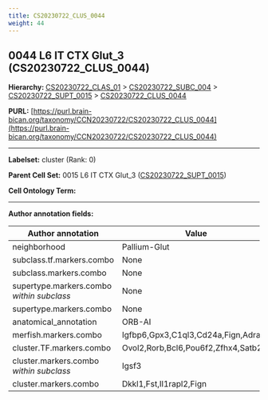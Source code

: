 ```yaml
---
title: CS20230722_CLUS_0044
weight: 44
---
```

## 0044 L6 IT CTX Glut_3 (CS20230722_CLUS_0044)
<b>Hierarchy: </b>
[CS20230722_CLAS_01](../CS20230722_CLAS_01) >
[CS20230722_SUBC_004](../CS20230722_SUBC_004) >
[CS20230722_SUPT_0015](../CS20230722_SUPT_0015) >
[CS20230722_CLUS_0044](../CS20230722_CLUS_0044)

**PURL:** [https://purl.brain-bican.org/taxonomy/CCN20230722/CS20230722_CLUS_0044](https://purl.brain-bican.org/taxonomy/CCN20230722/CS20230722_CLUS_0044)

---


**Labelset:** cluster (Rank: 0)

**Parent Cell Set:** 0015 L6 IT CTX Glut_3 ([CS20230722_SUPT_0015](../CS20230722_SUPT_0015))



**Cell Ontology Term:** 

[MARKER GENES.]: #


---

[TRANSFERRED ANNOTATIONS.]: #


[AUTHOR ANNOTATION FIELDS.]: #


**Author annotation fields:**

| Author annotation | Value |
|-------------------|-------|
|neighborhood|Pallium-Glut|
|subclass.tf.markers.combo|None|
|subclass.markers.combo|None|
|supertype.markers.combo _within subclass_|None|
|supertype.markers.combo|None|
|anatomical_annotation|ORB-AI|
|merfish.markers.combo|Igfbp6,Gpx3,C1ql3,Cd24a,Fign,Adra1a|
|cluster.TF.markers.combo|Ovol2,Rorb,Bcl6,Pou6f2,Zfhx4,Satb2|
|cluster.markers.combo _within subclass_|Igsf3|
|cluster.markers.combo|Dkkl1,Fst,Il1rapl2,Fign|
